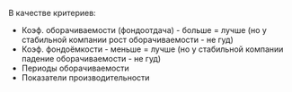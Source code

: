 В качестве критериев:
- Коэф. оборачиваемости (фондоотдача) - больше = лучше (но у стабильной компании рост оборачиваемости - не гуд)
- Коэф. фондоёмкости - меньше = лучше (но у стабильной компании падение оборачиваемости - не гуд)
- Периоды оборачиваемости
- Показатели производительности